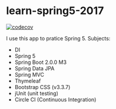 # learn-spring5-2017

[![codecov](https://codecov.io/gh/pcricardo/spring5-2017/branch/master/graph/badge.svg)](https://codecov.io/gh/pcricardo/spring5-2017)

I use this app to pratice Spring 5.
Subjects:
- DI
- Spring 5
- Spring Boot 2.0.0 M3
- Spring Data JPA
- Spring MVC
- Thymeleaf
- Bootstrap CSS (v3.3.7)
- jUnit (unit testing)
- Circle CI (Continuous Integration)


